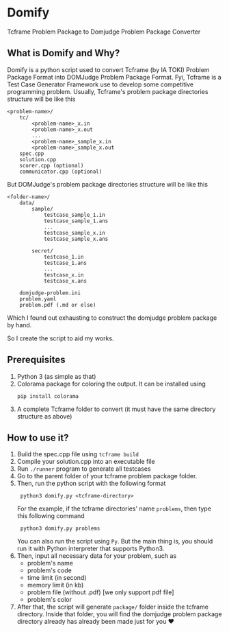 # Domify

Tcframe Problem Package to Domjudge Problem Package Converter

## What is Domify and Why?

Domify is a python script used to convert Tcframe (by IA TOKI) Problem Package Format into DOMJudge Problem Package Format. Fyi, Tcframe is a Test Case Generator Framework use to develop some competitive programming problem. Usually, Tcframe's problem package directories structure will be like this

```
<problem-name>/
    tc/
        <problem-name>_x.in
        <problem-name>_x.out
        ...
        <problem-name>_sample_x.in
        <problem-name>_sample_x.out
    spec.cpp
    solution.cpp
    scorer.cpp (optional)
    communicator.cpp (optional)
```

But DOMJudge's problem package directories structure will be like this

```
<folder-name>/
    data/
        sample/
            testcase_sample_1.in
            testcase_sample_1.ans
            ...
            testcase_sample_x.in
            testcase_sample_x.ans

        secret/
            testcase_1.in
            testcase_1.ans
            ...
            testcase_x.in
            testcase_x.ans

    domjudge-problem.ini
    problem.yaml
    problem.pdf (.md or else)
```

Which I found out exhausting to construct the domjudge problem package by hand.

So I create the script to aid my works.

## Prerequisites

1. Python 3 (as simple as that)
2. Colorama package for coloring the output. It can be installed using
   ```
   pip install colorama
   ```
3. A complete Tcframe folder to convert (it must have the same directory structure as above)

## How to use it?

1. Build the spec.cpp file using `tcframe build`
2. Compile your solution.cpp into an executable file
3. Run `./runner` program to generate all testcases
4. Go to the parent folder of your tcframe problem package folder.
5. Then, run the python script with the following format
   ```
    python3 domify.py <tcframe-directory>
   ```
   For the example, if the tcframe directories' name `problems`, then type this following command
   ```
    python3 domify.py problems
   ```
   You can also run the script using `Py`. But the main thing is, you should run it with Python interpreter that supports Python3.
6. Then, input all necessary data for your problem, such as
   - problem's name
   - problem's code
   - time limit (in second)
   - memory limit (in kb)
   - problem file (without .pdf) [we only support pdf file]
   - problem's color
7. After that, the script will generate `package/` folder inside the tcframe directory. Inside that folder, you will find the domjudge problem package directory already has already been made just for you ❤️
